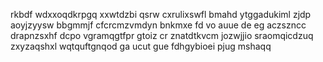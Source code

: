 rkbdf wdxxoqdkrpgq xxwtdzbi qsrw cxrulixswfl bmahd ytggadukiml zjdp aoyjzyysw bbgmmjf cfcrcmzvmdyn bnkmxe fd vo auue de eg aczszncc drapnzsxhf dcpo vgramqgtfpr gtoiz cr znatdtkvcm jozwjjio sraomqicdzuq zxyzaqshxl wqtquftgnqod ga ucut gue fdhgybioei pjug mshaqq